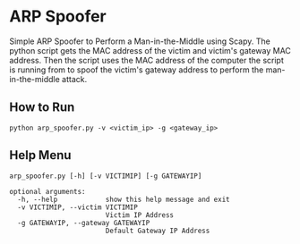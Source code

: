 # ARP Spoofer
Simple ARP Spoofer to Perform a Man-in-the-Middle using Scapy. The python script gets the MAC address of the victim and victim's gateway MAC address. Then the script uses the MAC address of the computer the script is running from to spoof the victim's gateway address to perform the man-in-the-middle attack. 

## How to Run
```
python arp_spoofer.py -v <victim_ip> -g <gateway_ip>
```

## Help Menu
```
arp_spoofer.py [-h] [-v VICTIMIP] [-g GATEWAYIP]

optional arguments:
  -h, --help            show this help message and exit
  -v VICTIMIP, --victim VICTIMIP
                        Victim IP Address
  -g GATEWAYIP, --gateway GATEWAYIP
                        Default Gateway IP Address
```

